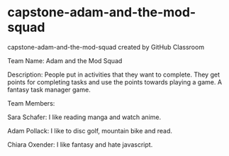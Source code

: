# capstone-adam-and-the-mod-squad
capstone-adam-and-the-mod-squad created by GitHub Classroom

Team Name: Adam and the Mod Squad

Description: 
People put in activities that they want to complete. They get points for completing tasks and use the points towards playing a game. A fantasy task manager game.

Team Members:

Sara Schafer: I like reading manga and watch anime.

Adam Pollack: I like to disc golf, mountain bike and read.

Chiara Oxender: I like fantasy and hate javascript.
